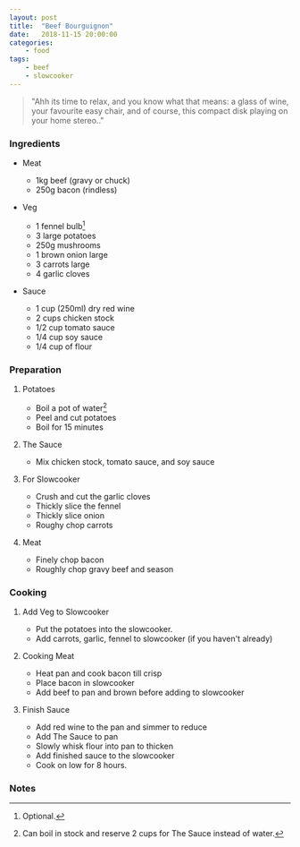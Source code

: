 ```yaml
---
layout: post
title:	"Beef Bourguignon"
date:	2018-11-15 20:00:00
categories:
    - food
tags:
    - beef
    - slowcooker
---
```


> "Ahh its time to relax, and you know what that means: a glass of wine, your favourite easy chair, and of course, this compact disk playing on your home stereo.."

### Ingredients

* Meat
	* 1kg beef (gravy or chuck)
	* 250g bacon (rindless)

* Veg
	* 1 fennel bulb[^1]
	* 3 large potatoes
	* 250g mushrooms
	* 1 brown onion large
	* 3 carrots large
	* 4 garlic cloves 

* Sauce
	* 1 cup (250ml) dry red wine
	* 2 cups chicken stock
	* 1/2 cup tomato sauce
	* 1/4 cup soy sauce
	* 1/4 cup of flour

### Preparation

1. Potatoes
	* Boil a pot of water[^2]
	* Peel and cut potatoes
	* Boil for 15 minutes 

1. The Sauce
	* Mix chicken stock, tomato sauce, and soy sauce  

1. For Slowcooker
	* Crush and cut the garlic cloves
	* Thickly slice the fennel
	* Thickly slice onion
	* Roughy chop carrots  

1. Meat
	* Finely chop bacon
	* Roughly chop gravy beef and season

### Cooking

1. Add Veg to Slowcooker
	* Put the potatoes into the slowcooker.
	* Add carrots, garlic, fennel to slowcooker (if you haven't already)

1. Cooking Meat
	* Heat pan and cook bacon till crisp
	* Place bacon in slowcooker
	* Add beef to pan and brown before adding to slowcooker

1. Finish Sauce
	* Add red wine to the pan and simmer to reduce
	* Add The Sauce to pan
	* Slowly whisk flour into pan to thicken
	* Add finished sauce to the slowcooker
	* Cook on low for 8 hours.

### Notes

[^1]: Optional.
[^2]: Can boil in stock and reserve 2 cups for The Sauce instead of water.


